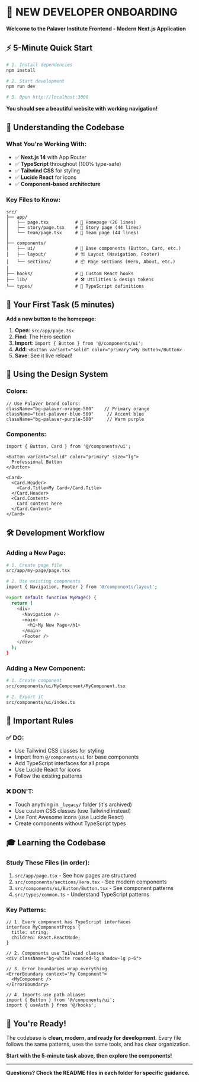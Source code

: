 # 🚀 NEW DEVELOPER ONBOARDING

**Welcome to the Palaver Institute Frontend - Modern Next.js Application**

## ⚡ **5-Minute Quick Start**

```bash
# 1. Install dependencies
npm install

# 2. Start development
npm run dev

# 3. Open http://localhost:3000
```

**You should see a beautiful website with working navigation!**

## 📁 **Understanding the Codebase**

### **What You're Working With:**
- ✅ **Next.js 14** with App Router
- ✅ **TypeScript** throughout (100% type-safe)
- ✅ **Tailwind CSS** for styling
- ✅ **Lucide React** for icons
- ✅ **Component-based architecture**

### **Key Files to Know:**

```
src/
├── app/
│   ├── page.tsx          # 📄 Homepage (26 lines)
│   ├── story/page.tsx    # 📄 Story page (44 lines)  
│   └── team/page.tsx     # 📄 Team page (44 lines)
│
├── components/
│   ├── ui/               # 🎨 Base components (Button, Card, etc.)
│   ├── layout/           # 🏗️ Layout (Navigation, Footer)
│   └── sections/         # 📦 Page sections (Hero, About, etc.)
│
├── hooks/                # 🎣 Custom React hooks
├── lib/                  # 🛠️ Utilities & design tokens
└── types/                # 📝 TypeScript definitions
```

## 🎯 **Your First Task (5 minutes)**

**Add a new button to the homepage:**

1. **Open**: `src/app/page.tsx`
2. **Find**: The Hero section
3. **Import**: `import { Button } from '@/components/ui';`
4. **Add**: `<Button variant="solid" color="primary">My Button</Button>`
5. **Save**: See it live reload!

## 🎨 **Using the Design System**

### **Colors:**
```tsx
// Use Palaver brand colors:
className="bg-palaver-orange-500"    // Primary orange
className="text-palaver-blue-500"     // Accent blue
className="bg-palaver-purple-500"     // Warm purple
```

### **Components:**
```tsx
import { Button, Card } from '@/components/ui';

<Button variant="solid" color="primary" size="lg">
  Professional Button
</Button>

<Card>
  <Card.Header>
    <Card.Title>My Card</Card.Title>
  </Card.Header>
  <Card.Content>
    Card content here
  </Card.Content>
</Card>
```

## 🛠️ **Development Workflow**

### **Adding a New Page:**
```bash
# 1. Create page file
src/app/my-page/page.tsx

# 2. Use existing components
import { Navigation, Footer } from '@/components/layout';

export default function MyPage() {
  return (
    <div>
      <Navigation />
      <main>
        <h1>My New Page</h1>
      </main>
      <Footer />
    </div>
  );
}
```

### **Adding a New Component:**
```bash
# 1. Create component
src/components/ui/MyComponent/MyComponent.tsx

# 2. Export it
src/components/ui/index.ts
```

## 🚨 **Important Rules**

### **✅ DO:**
- Use Tailwind CSS classes for styling
- Import from `@/components/ui` for base components
- Add TypeScript interfaces for all props
- Use Lucide React for icons
- Follow the existing patterns

### **❌ DON'T:**
- Touch anything in `_legacy/` folder (it's archived)
- Use custom CSS classes (use Tailwind instead)
- Use Font Awesome icons (use Lucide React)
- Create components without TypeScript types

## 🎓 **Learning the Codebase**

### **Study These Files (in order):**
1. `src/app/page.tsx` - See how pages are structured
2. `src/components/sections/Hero.tsx` - See modern components
3. `src/components/ui/Button/Button.tsx` - See component patterns
4. `src/types/common.ts` - Understand TypeScript patterns

### **Key Patterns:**
```tsx
// 1. Every component has TypeScript interfaces
interface MyComponentProps {
  title: string;
  children: React.ReactNode;
}

// 2. Components use Tailwind classes
<div className="bg-white rounded-lg shadow-lg p-6">

// 3. Error boundaries wrap everything
<ErrorBoundary context="My Component">
  <MyComponent />
</ErrorBoundary>

// 4. Imports use path aliases
import { Button } from '@/components/ui';
import { useAuth } from '@/hooks';
```

## 🚀 **You're Ready!**

The codebase is **clean, modern, and ready for development**. Every file follows the same patterns, uses the same tools, and has clear organization.

**Start with the 5-minute task above, then explore the components!**

---

**Questions? Check the README files in each folder for specific guidance.**
